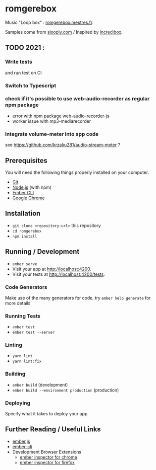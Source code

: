 # romgerebox

Music "Loop box" : [romgerebox.mestres.fr](https://romgerebox.mestres.fr/).

Samples come from [slooply.com](https://slooply.com/sample-packs/free) / Inspired by [incredibox](https://www.incredibox.com/).

## TODO 2021 : 

### Write tests

and run test on CI

### Switch to Typescript

### check if it's possible to use web-audio-recorder as regular npm package 
- error with npm package web-audio-recorder-js
- worker issue with mp3-mediarecorder

### integrate volume-meter into app code
see https://github.com/krzaku281/audio-stream-meter ?


## Prerequisites

You will need the following things properly installed on your computer.

* [Git](https://git-scm.com/)
* [Node.js](https://nodejs.org/) (with npm)
* [Ember CLI](https://ember-cli.com/)
* [Google Chrome](https://google.com/chrome/)

## Installation

* `git clone <repository-url>` this repository
* `cd romgerebox`
* `npm install`

## Running / Development

* `ember serve`
* Visit your app at [http://localhost:4200](http://localhost:4200).
* Visit your tests at [http://localhost:4200/tests](http://localhost:4200/tests).

### Code Generators

Make use of the many generators for code, try `ember help generate` for more details

### Running Tests

* `ember test`
* `ember test --server`

### Linting

* `yarn lint`
* `yarn lint:fix`

### Building

* `ember build` (development)
* `ember build --environment production` (production)

### Deploying

Specify what it takes to deploy your app.

## Further Reading / Useful Links

* [ember.js](https://emberjs.com/)
* [ember-cli](https://ember-cli.com/)
* Development Browser Extensions
  * [ember inspector for chrome](https://chrome.google.com/webstore/detail/ember-inspector/bmdblncegkenkacieihfhpjfppoconhi)
  * [ember inspector for firefox](https://addons.mozilla.org/en-US/firefox/addon/ember-inspector/)

